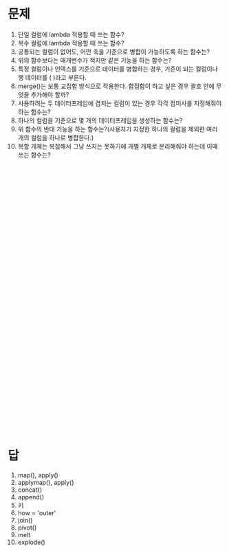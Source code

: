 # 문제
1. 단일 컬럼에 lambda 적용할 때 쓰는 함수?
2. 복수 컬럼에 lambda 적용할 때 쓰는 함수?
3. 공통되는 컬럼이 없어도, 어떤 축을 기준으로 병합이 가능하도록 하는 함수는?
4. 위의 함수보다는 매개변수가 적지만 같은 기능을 하는 함수는?
5. 특정 컬럼이나 인덱스를 기준으로 데이터를 병합하는 경우, 기준이 되는 컬럼이나 행 데이터를 (  )라고 부른다.
6. merge()는 보통 교집합 방식으로 작용한다. 합집합이 하고 싶은 경우 괄호 안에 무엇을 추가해야 할까?
7. 사용하려는 두 데이터프레임에 겹치는 컬럼이 있는 경우 각각 접미사를 지정해줘야 하는 함수는?
8. 하나의 컬럼을 기준으로 몇 개의 데이터프레임을 생성하는 함수는?
9. 위 함수의 반대 기능을 하는 함수는?(사용자가 지정한 하나의 컬럼을 제외한 여러 개의 컬럼을 하나로 병합한다.)
10. 복합 개체는 복잡해서 그냥 쓰지는 못하기에 개별 개체로 분리해줘야 하는데 이때 쓰는 함수는?
</br></br></br></br></br></br></br></br></br></br></br></br></br></br></br></br></br></br></br></br></br></br></br></br></br></br></br></br></br></br></br></br></br></br></br></br></br></br>

# 답
1. map(), apply()
2. applymap(), apply()
3. concat()
4. append()
5. 키
6. how = 'outer'
7. join()
8. pivot()
9. melt
10. explode()

